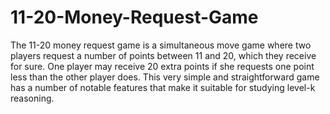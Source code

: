# 11-20-Money-Request-Game
The 11-20 money request game is a simultaneous move game where two players
request a number of points between 11 and 20, which they receive for sure. One player may
receive 20 extra points if she requests one point less than the other player does. This very
simple and straightforward game has a number of notable features that make it suitable for
studying level-k reasoning.
